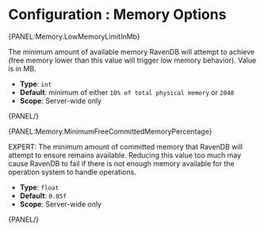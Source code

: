 # Configuration : Memory Options

{PANEL:Memory.LowMemoryLimitInMb}

The minimum amount of available memory RavenDB will attempt to achieve (free memory lower than this value will trigger low memory behavior). Value is in MB.

- **Type**: `int`
- **Default**: minimum of either `10% of total physical memory` or `2048`
- **Scope**: Server-wide only

{PANEL/}

{PANEL:Memory.MinimumFreeCommittedMemoryPercentage}

EXPERT: The minimum amount of committed memory that RavenDB will attempt to ensure remains available. Reducing this value too much may cause RavenDB to fail if there is not enough memory available for the operation system to handle operations.

- **Type**: `float`
- **Default**: `0.05f`
- **Scope**: Server-wide only

{PANEL/}
